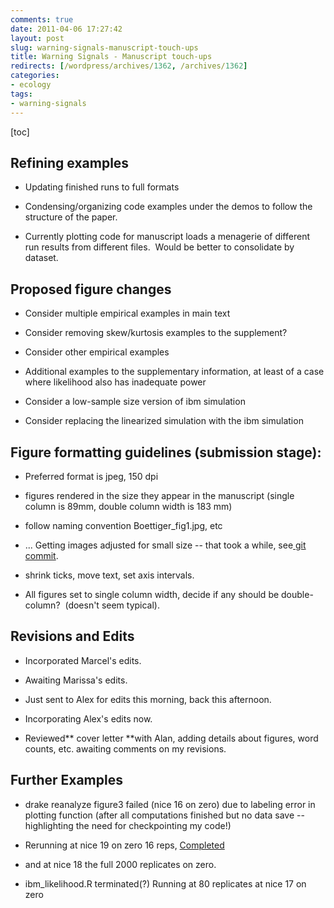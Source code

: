 ```yaml
---
comments: true
date: 2011-04-06 17:27:42
layout: post
slug: warning-signals-manuscript-touch-ups
title: Warning Signals - Manuscript touch-ups
redirects: [/wordpress/archives/1362, /archives/1362]
categories:
- ecology
tags:
- warning-signals
---
```


[toc]


## Refining examples





	
  * Updating finished runs to full formats

	
  * Condensing/organizing code examples under the demos to follow the structure of the paper.

	
  * Currently plotting code for manuscript loads a menagerie of different run results from different files.  Would be better to consolidate by dataset.




## Proposed figure changes





	
  * Consider multiple empirical examples in main text

	
  * Consider removing skew/kurtosis examples to the supplement?

	
  * Consider other empirical examples

	
  * Additional examples to the supplementary information, at least of a case where likelihood also has inadequate power

	
  * Consider a low-sample size version of ibm simulation

	
  * Consider replacing the linearized simulation with the ibm simulation




## Figure formatting guidelines (submission stage):





	
  * Preferred format is jpeg, 150 dpi

	
  * figures rendered in the size they appear in the manuscript (single column is 89mm, double column width is 183 mm)

	
  * follow naming convention Boettiger_fig1.jpg, etc

	
  * ... Getting images adjusted for small size -- that took a while, see[ git commit](https://github.com/cboettig/structured-populations/commit/e1c77f9f8c7d46626451ec6e94a3ea3eba3f7327).

	
  * shrink ticks, move text, set axis intervals.

	
  * All figures set to single column width, decide if any should be double-column?  (doesn't seem typical).




## Revisions and Edits





	
  * Incorporated Marcel's edits.

	
  * Awaiting Marissa's edits.

	
  * Just sent to Alex for edits this morning, back this afternoon.

	
  * Incorporating Alex's edits now.

	
  * Reviewed** cover letter **with Alan, adding details about figures, word counts, etc. awaiting comments on my revisions.




## Further Examples





	
  * drake reanalyze figure3 failed (nice 16 on zero) due to labeling error in plotting function (after all computations finished but no data save -- highlighting the need for checkpointing my code!)

	
  * Rerunning at nice 19 on zero 16 reps, [Completed](http://www.flickr.com/photos/cboettig/5596172988/)

	
  * and at nice 18 the full 2000 replicates on zero.

	
  * ibm_likelihood.R terminated(?) Running at 80 replicates at nice 17 on zero


